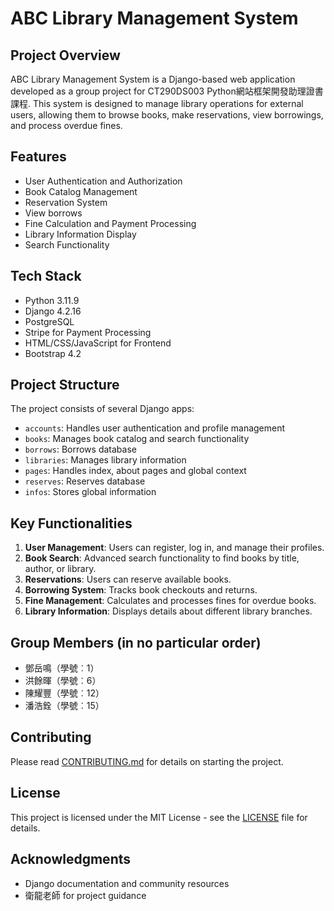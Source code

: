 # ABC Library Management System

## Project Overview

ABC Library Management System is a Django-based web application developed as a group project for CT290DS003 Python網站框架開發助理證書課程. This system is designed to manage library operations for external users, allowing them to browse books, make reservations, view borrowings, and process overdue fines.

## Features

- User Authentication and Authorization
- Book Catalog Management
- Reservation System
- View borrows
- Fine Calculation and Payment Processing
- Library Information Display
- Search Functionality

## Tech Stack

- Python 3.11.9
- Django 4.2.16
- PostgreSQL
- Stripe for Payment Processing
- HTML/CSS/JavaScript for Frontend
- Bootstrap 4.2

## Project Structure

The project consists of several Django apps:

- `accounts`: Handles user authentication and profile management
- `books`: Manages book catalog and search functionality
- `borrows`: Borrows database
- `libraries`: Manages library information
- `pages`: Handles index, about pages and global context
- `reserves`: Reserves database
- `infos`: Stores global information

## Key Functionalities

1. **User Management**: Users can register, log in, and manage their profiles.
2. **Book Search**: Advanced search functionality to find books by title, author, or library.
3. **Reservations**: Users can reserve available books.
4. **Borrowing System**: Tracks book checkouts and returns.
5. **Fine Management**: Calculates and processes fines for overdue books.
6. **Library Information**: Displays details about different library branches.

## Group Members (in no particular order)

- 鄧岳鳴（學號︰1）
- 洪餘暉（學號︰6）
- 陳耀豐（學號︰12）
- 潘浩銓（學號︰15）

## Contributing

Please read [CONTRIBUTING.md](CONTRIBUTING.md) for details on starting the project.

## License

This project is licensed under the MIT License - see the [LICENSE](LICENSE) file for details.

## Acknowledgments

- Django documentation and community resources
- 衛龍老師 for project guidance